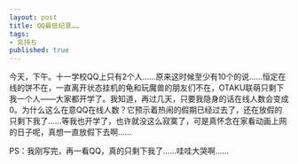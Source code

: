 ```yaml
---
layout: post
title: QQ最低纪录……
tags:
- 気持ち
published: true
---
```

今天，下午。十一学校QQ上只有2个人……原来这时候至少有10个的说……恒定在线的饼不在，一直离开状态挂机的龟和玩魔兽的朋友们不在，OTAKU联萌只剩下我一个人——大家都开学了。我知道，再过几天，只要我隐身的话在线人数会变成0。为什么这么在意QQ在线人数？它预示着热闹的假期已经过去了，还在放假的只剩下我了……等我也开学了，也许就没这么寂寞了，可是真怀念在家看动画上网的日子呢，真想一直放假下去啊……

PS：我刚写完，再一看QQ，真的只剩下我了……哇哇大哭啊……
